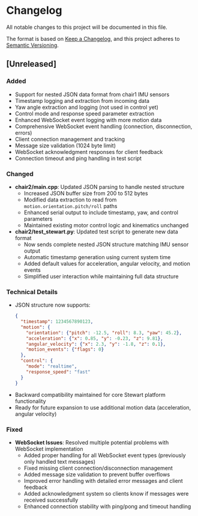 # Changelog

All notable changes to this project will be documented in this file.

The format is based on [Keep a Changelog](https://keepachangelog.com/en/1.0.0/),
and this project adheres to [Semantic Versioning](https://semver.org/spec/v2.0.0.html).

## [Unreleased]

### Added
- Support for nested JSON data format from chair1 IMU sensors
- Timestamp logging and extraction from incoming data
- Yaw angle extraction and logging (not used in control yet)
- Control mode and response speed parameter extraction
- Enhanced WebSocket event logging with more motion data
- Comprehensive WebSocket event handling (connection, disconnection, errors)
- Client connection management and tracking
- Message size validation (1024 byte limit)
- WebSocket acknowledgment responses for client feedback
- Connection timeout and ping handling in test script

### Changed
- **chair2/main.cpp**: Updated JSON parsing to handle nested structure
  - Increased JSON buffer size from 200 to 512 bytes
  - Modified data extraction to read from `motion.orientation.pitch/roll` paths
  - Enhanced serial output to include timestamp, yaw, and control parameters
  - Maintained existing motor control logic and kinematics unchanged
- **chair2/test_stewart.py**: Updated test script to generate new data format
  - Now sends complete nested JSON structure matching IMU sensor output
  - Automatic timestamp generation using current system time
  - Added default values for acceleration, angular velocity, and motion events
  - Simplified user interaction while maintaining full data structure

### Technical Details
- JSON structure now supports:
  ```json
  {
    "timestamp": 1234567890123,
    "motion": {
      "orientation": {"pitch": -12.5, "roll": 8.3, "yaw": 45.2},
      "acceleration": {"x": 0.85, "y": -0.23, "z": 9.81},
      "angular_velocity": {"x": 2.3, "y": -1.8, "z": 0.1},
      "motion_events": {"flags": 0}
    },
    "control": {
      "mode": "realtime",
      "response_speed": "fast"
    }
  }
  ```
- Backward compatibility maintained for core Stewart platform functionality
- Ready for future expansion to use additional motion data (acceleration, angular velocity)

### Fixed
- **WebSocket Issues**: Resolved multiple potential problems with WebSocket implementation
  - Added proper handling for all WebSocket event types (previously only handled text messages)
  - Fixed missing client connection/disconnection management
  - Added message size validation to prevent buffer overflows
  - Improved error handling with detailed error messages and client feedback
  - Added acknowledgment system so clients know if messages were received successfully
  - Enhanced connection stability with ping/pong and timeout handling 